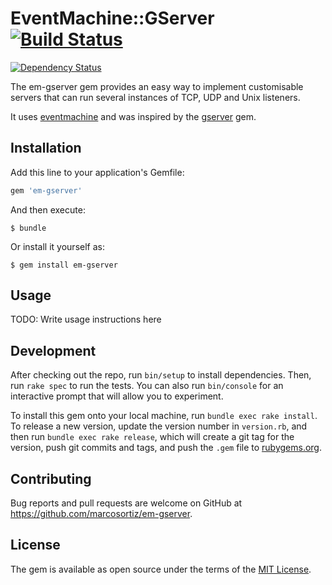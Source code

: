 # EventMachine::GServer  [![Build Status](https://travis-ci.org/marcosortiz/em-gserver.svg?branch=dev)](https://travis-ci.org/marcosortiz/em-gserver)

[![Dependency Status][DS img]][Dependency Status]

The em-gserver gem provides an easy way to implement customisable servers that can run several instances of TCP, UDP and Unix listeners.

It uses [eventmachine](https://github.com/eventmachine/eventmachine) and was inspired by the [gserver](https://github.com/ruby/gserver) gem.

[Dependency Status]: https://gemnasium.com/marcosortiz/em-gserver
[DS img]: https://gemnasium.com/elgalu/boolean_class.png

## Installation

Add this line to your application's Gemfile:

```ruby
gem 'em-gserver'
```

And then execute:

    $ bundle

Or install it yourself as:

    $ gem install em-gserver

## Usage

TODO: Write usage instructions here

## Development

After checking out the repo, run `bin/setup` to install dependencies. Then, run `rake spec` to run the tests. You can also run `bin/console` for an interactive prompt that will allow you to experiment.

To install this gem onto your local machine, run `bundle exec rake install`. To release a new version, update the version number in `version.rb`, and then run `bundle exec rake release`, which will create a git tag for the version, push git commits and tags, and push the `.gem` file to [rubygems.org](https://rubygems.org).

## Contributing

Bug reports and pull requests are welcome on GitHub at https://github.com/marcosortiz/em-gserver.


## License

The gem is available as open source under the terms of the [MIT License](http://opensource.org/licenses/MIT).

